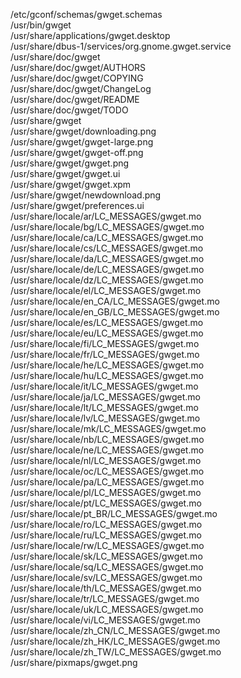 /etc/gconf/schemas/gwget.schemas  
/usr/bin/gwget  
/usr/share/applications/gwget.desktop  
/usr/share/dbus-1/services/org.gnome.gwget.service  
/usr/share/doc/gwget  
/usr/share/doc/gwget/AUTHORS  
/usr/share/doc/gwget/COPYING  
/usr/share/doc/gwget/ChangeLog  
/usr/share/doc/gwget/README  
/usr/share/doc/gwget/TODO  
/usr/share/gwget  
/usr/share/gwget/downloading.png  
/usr/share/gwget/gwget-large.png  
/usr/share/gwget/gwget-off.png  
/usr/share/gwget/gwget.png  
/usr/share/gwget/gwget.ui  
/usr/share/gwget/gwget.xpm  
/usr/share/gwget/newdownload.png  
/usr/share/gwget/preferences.ui  
/usr/share/locale/ar/LC\_MESSAGES/gwget.mo  
/usr/share/locale/bg/LC\_MESSAGES/gwget.mo  
/usr/share/locale/ca/LC\_MESSAGES/gwget.mo  
/usr/share/locale/cs/LC\_MESSAGES/gwget.mo  
/usr/share/locale/da/LC\_MESSAGES/gwget.mo  
/usr/share/locale/de/LC\_MESSAGES/gwget.mo  
/usr/share/locale/dz/LC\_MESSAGES/gwget.mo  
/usr/share/locale/el/LC\_MESSAGES/gwget.mo  
/usr/share/locale/en\_CA/LC\_MESSAGES/gwget.mo  
/usr/share/locale/en\_GB/LC\_MESSAGES/gwget.mo  
/usr/share/locale/es/LC\_MESSAGES/gwget.mo  
/usr/share/locale/eu/LC\_MESSAGES/gwget.mo  
/usr/share/locale/fi/LC\_MESSAGES/gwget.mo  
/usr/share/locale/fr/LC\_MESSAGES/gwget.mo  
/usr/share/locale/he/LC\_MESSAGES/gwget.mo  
/usr/share/locale/hu/LC\_MESSAGES/gwget.mo  
/usr/share/locale/it/LC\_MESSAGES/gwget.mo  
/usr/share/locale/ja/LC\_MESSAGES/gwget.mo  
/usr/share/locale/lt/LC\_MESSAGES/gwget.mo  
/usr/share/locale/lv/LC\_MESSAGES/gwget.mo  
/usr/share/locale/mk/LC\_MESSAGES/gwget.mo  
/usr/share/locale/nb/LC\_MESSAGES/gwget.mo  
/usr/share/locale/ne/LC\_MESSAGES/gwget.mo  
/usr/share/locale/nl/LC\_MESSAGES/gwget.mo  
/usr/share/locale/oc/LC\_MESSAGES/gwget.mo  
/usr/share/locale/pa/LC\_MESSAGES/gwget.mo  
/usr/share/locale/pl/LC\_MESSAGES/gwget.mo  
/usr/share/locale/pt/LC\_MESSAGES/gwget.mo  
/usr/share/locale/pt\_BR/LC\_MESSAGES/gwget.mo  
/usr/share/locale/ro/LC\_MESSAGES/gwget.mo  
/usr/share/locale/ru/LC\_MESSAGES/gwget.mo  
/usr/share/locale/rw/LC\_MESSAGES/gwget.mo  
/usr/share/locale/sk/LC\_MESSAGES/gwget.mo  
/usr/share/locale/sq/LC\_MESSAGES/gwget.mo  
/usr/share/locale/sv/LC\_MESSAGES/gwget.mo  
/usr/share/locale/th/LC\_MESSAGES/gwget.mo  
/usr/share/locale/tr/LC\_MESSAGES/gwget.mo  
/usr/share/locale/uk/LC\_MESSAGES/gwget.mo  
/usr/share/locale/vi/LC\_MESSAGES/gwget.mo  
/usr/share/locale/zh\_CN/LC\_MESSAGES/gwget.mo  
/usr/share/locale/zh\_HK/LC\_MESSAGES/gwget.mo  
/usr/share/locale/zh\_TW/LC\_MESSAGES/gwget.mo  
/usr/share/pixmaps/gwget.png  
